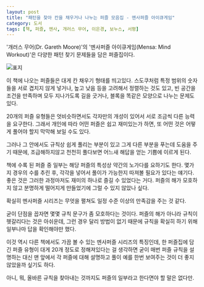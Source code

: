 ```yaml
---
layout: post
title: "패턴을 찾아 칸을 채우거나 나누는 퍼즐 모음집 - 멘사퍼즐 아이큐게임"
category: 도서
tags: [책, 퍼즐, 멘사, 개러스 무어, 이은경, 보누스, 서평]
---
```


'개러스 무어(Dr. Gareth Moore)'의
'멘사퍼즐 아이큐게임(Mensa: Mind Workout)'은
다양한 패턴 찾기 문제들을 담은 퍼즐집이다.

![표지](https://lh3.googleusercontent.com/c-FyYT0HPRucLFqB9lt4ApneOW0k4qvwmQc8Yw64M0Va_e-6mUoy2tk1kkxDo8gXurobKmXf-RWWMg=s480)

이 책에 나오는 퍼즐들은 대게 칸 채우기 형태를 띄고있다.
스도쿠처럼 특정 범위의 숫자들을 서로 겹치지 않게 넣거나,
높고 낮음 등을 고려해서 정렬하는 것도 있고,
빈 공간을 조건을 만족하며 모두 지나가도록 길을 긋거나,
블록을 똑같은 모양으로 나누는 문제도 있다.

20개의 퍼즐 유형들은 엇비슷하면서도 각자만의 개성이 있어서
서로 조금씩 다른 능력을 요구한다.
그래서 개인에 따라 어떤 퍼즐은 쉽고 재미있는가 하면,
또 어떤 것은 어떻게 풀어야 할지 막막해 보일 수도 있다.

그러나 그 안에서도 규칙상 쉽게 풀리는 부분이 있고
그게 다른 부분을 푸는데 도움을 주기 때문에,
조급해하지않고 천천히 풀다보면 어느새 해답을 얻는 기쁨에 이르게 된다.

책에 수록 된 퍼즐 중 일부는
해당 퍼즐의 특성상 약간의 노가다를 요하기도 한다.
몇가지 경우의 수를 추린 후, 각각을 넣어서 풀이가 가능한지 따져볼 필요가 있다는 얘기다.
좋은 것은 그러한 과정마저도 재미의 하나로 즐길 수 있었다는 거다.
퍼즐의 해가 모호하지 않고 분명하게 떨어지게 만들었기에 그럴 수 있지 않았나 싶다.

확실히 멘사퍼즐 시리즈는 무엇을 펼쳐도 일정 수준 이상의 만족감을 주는 것 같다.

굳이 단점을 꼽자면 몇몇 규칙 문구가 좀 모호하다는 것이다.
퍼즐의 해가 아니라 규칙이 헷갈리다는 것은 아쉬운데,
그런 경우 달리 방법이 없기 때문에 규칙을 확실히 하기 위해 일부나마 답을 확인해야만 했다.

이것 역시 다른 책에서도 가끔 볼 수 있는 멘사퍼즐 시리즈의 특징인데,
한 퍼즐집에 담긴 퍼즐 유형이 대게 20개 정도로 정해져있다는 걸 생각하면
굳이 매번 퍼즐 규칙을 설명하는 대신
맨 앞에서 각 퍼즐에 대해 설명하고 풀이 예를 한번 보여주는 것이 더 좋지 않았을까 싶기도 하다.

아니, 뭐, 올바른 규칙을 찾아내는 것까지도 퍼즐의 일부라고 한다면야 할 말은 없다만.
